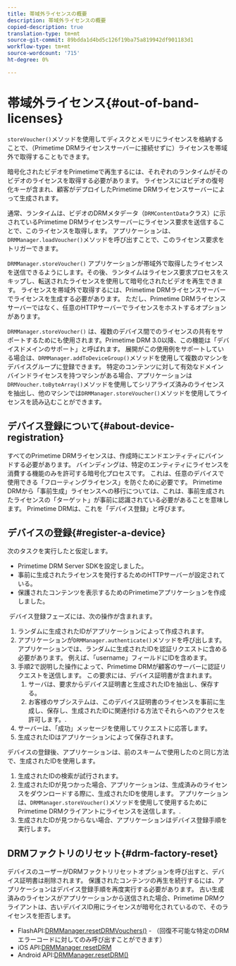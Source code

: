 ```yaml
---
title: 帯域外ライセンスの概要
description: 帯域外ライセンスの概要
copied-description: true
translation-type: tm+mt
source-git-commit: 89bdda1d4bd5c126f19ba75a819942df901183d1
workflow-type: tm+mt
source-wordcount: '715'
ht-degree: 0%

---
```



# 帯域外ライセンス{#out-of-band-licenses}

`storeVoucher()`メソッドを使用してディスクとメモリにライセンスを格納することで、（Primetime DRMライセンスサーバーに接続せずに）ライセンスを帯域外で取得することもできます。

暗号化されたビデオをPrimetimeで再生するには、それぞれのランタイムがそのビデオのライセンスを取得する必要があります。 ライセンスにはビデオの復号化キーが含まれ、顧客がデプロイしたPrimetime DRMライセンスサーバーによって生成されます。

通常、ランタイムは、ビデオのDRMメタデータ（`DRMContentData`クラス）に示されているPrimetime DRMライセンスサーバーにライセンス要求を送信することで、このライセンスを取得します。 アプリケーションは、`DRMManager.loadVoucher()`メソッドを呼び出すことで、このライセンス要求をトリガーできます。

`DRMManager.storeVoucher()` アプリケーションが帯域外で取得したライセンスを送信できるようにします。その後、ランタイムはライセンス要求プロセスをスキップし、転送されたライセンスを使用して暗号化されたビデオを再生できます。 ライセンスを帯域外で取得するには、Primetime DRMライセンスサーバーでライセンスを生成する必要があります。 ただし、Primetime DRMライセンスサーバーではなく、任意のHTTPサーバーでライセンスをホストするオプションがあります。

`DRMManager.storeVoucher()` は、複数のデバイス間でのライセンスの共有をサポートするためにも使用されます。Primetime DRM 3.0以降、この機能は「デバイスドメインのサポート」と呼ばれます。 展開がこの使用例をサポートしている場合は、`DRMManager.addToDeviceGroup()`メソッドを使用して複数のマシンをデバイスグループに登録できます。 特定のコンテンツに対して有効なドメインバインドライセンスを持つマシンがある場合、アプリケーションは`DRMVoucher.toByteArray()`メソッドを使用してシリアライズ済みのライセンスを抽出し、他のマシンでは`DRMManager.storeVoucher()`メソッドを使用してライセンスを読み込むことができます。

## デバイス登録について{#about-device-registration}

すべてのPrimetime DRMライセンスは、作成時にエンドエンティティにバインドする必要があります。 バインディングは、特定のエンティティにライセンスを消費する機能のみを許可する暗号化プロセスです。 これは、任意のデバイスで使用できる「フローティングライセンス」を防ぐために必要です。 Primetime DRMから「事前生成」ライセンスへの移行については、これは、事前生成されたライセンスの「ターゲット」が事前に認識されている必要があることを意味します。 Primetime DRMは、これを「デバイス登録」と呼びます。

## デバイスの登録{#register-a-device}

次のタスクを実行したと仮定します。

* Primetime DRM Server SDKを設定しました。
* 事前に生成されたライセンスを発行するためのHTTPサーバーが設定されている。
* 保護されたコンテンツを表示するためのPrimetimeアプリケーションを作成しました。

 デバイス登録フェーズには、次の操作が含まれます。

1. ランダムに生成されたIDがアプリケーションによって作成されます。
1. アプリケーションが`DRMManager.authenticate()`メソッドを呼び出します。 アプリケーションでは、ランダムに生成されたIDを認証リクエストに含める必要があります。 例えば、「username」フィールドにIDを含めます。
1. 手順2で説明した操作によって、Primetime DRMが顧客のサーバーに認証リクエストを送信します。 この要求には、デバイス証明書が含まれます。
   1. サーバは、要求からデバイス証明書と生成されたIDを抽出し、保存する。
   1. お客様のサブシステムは、このデバイス証明書のライセンスを事前に生成し、保存し、生成されたIDに関連付ける方法でそれらへのアクセスを許可します。.
1. サーバーは、「成功」メッセージを使用してリクエストに応答します。
1. 生成されたIDはアプリケーションによって保存されます。

デバイスの登録後、アプリケーションは、前のスキームで使用したのと同じ方法で、生成されたIDを使用します。
1. 生成されたIDの検索が試行されます。
1. 生成されたIDが見つかった場合、アプリケーションは、生成済みのライセンスをダウンロードする際に、生成されたIDを使用します。 アプリケーションは、`DRMManager.storeVoucher()`メソッドを使用して使用するためにPrimetime DRMクライアントにライセンスを送信します。.
1. 生成されたIDが見つからない場合、アプリケーションはデバイス登録手順を実行します。

## DRMファクトリのリセット{#drm-factory-reset}

デバイスのユーザーがDRMファクトリリセットオプションを呼び出すと、デバイス証明書は削除されます。 保護されたコンテンツの再生を続行するには、アプリケーションはデバイス登録手順を再度実行する必要があります。 古い生成済みのライセンスがアプリケーションから送信された場合、Primetime DRMクライアントは、古いデバイスID用にライセンスが暗号化されているので、そのライセンスを拒否します。

* FlashAPI:[DRMManager.resetDRMVouchers()](https://help.adobe.com/en_US/FlashPlatform/reference/actionscript/3/flash/net/drm/DRMManager.html#resetDRMVouchers()) - （回復不可能な特定のDRMエラーコードに対してのみ呼び出すことができます）
* iOS API:[DRMManager resetDRM](https://help.adobe.com/en_US/primetime/api/drm-apis/client/ios/interface_d_r_m_manager.html#a0dd6c9662428583196e0419d3ea69446)
* Android API:[DRMManager.resetDRM()](https://help.adobe.com/en_US/primetime/api/drm-apis/client/android/com/adobe/ave/drm/DRMManager.html#resetDRM(com.adobe.ave.drm.DRMOperationErrorCallback,%20com.adobe.ave.drm.DRMOperationCompleteCallback))